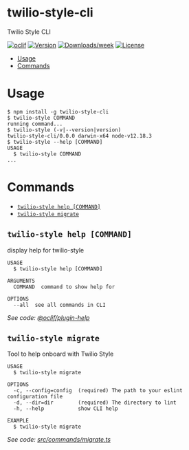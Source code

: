 twilio-style-cli
================

Twilio Style CLI

[![oclif](https://img.shields.io/badge/cli-oclif-brightgreen.svg)](https://oclif.io)
[![Version](https://img.shields.io/npm/v/twilio-style-cli.svg)](https://npmjs.org/package/twilio-style-cli)
[![Downloads/week](https://img.shields.io/npm/dw/twilio-style-cli.svg)](https://npmjs.org/package/twilio-style-cli)
[![License](https://img.shields.io/npm/l/twilio-style-cli.svg)](https://github.com/twilio-labs/twilio-style-cli/blob/master/package.json)

<!-- toc -->
* [Usage](#usage)
* [Commands](#commands)
<!-- tocstop -->
# Usage
<!-- usage -->
```sh-session
$ npm install -g twilio-style-cli
$ twilio-style COMMAND
running command...
$ twilio-style (-v|--version|version)
twilio-style-cli/0.0.0 darwin-x64 node-v12.18.3
$ twilio-style --help [COMMAND]
USAGE
  $ twilio-style COMMAND
...
```
<!-- usagestop -->
# Commands
<!-- commands -->
* [`twilio-style help [COMMAND]`](#twilio-style-help-command)
* [`twilio-style migrate`](#twilio-style-migrate)

## `twilio-style help [COMMAND]`

display help for twilio-style

```
USAGE
  $ twilio-style help [COMMAND]

ARGUMENTS
  COMMAND  command to show help for

OPTIONS
  --all  see all commands in CLI
```

_See code: [@oclif/plugin-help](https://github.com/oclif/plugin-help/blob/v3.2.2/src/commands/help.ts)_

## `twilio-style migrate`

Tool to help onboard with Twilio Style

```
USAGE
  $ twilio-style migrate

OPTIONS
  -c, --config=config  (required) The path to your eslint configuration file
  -d, --dir=dir        (required) The directory to lint
  -h, --help           show CLI help

EXAMPLE
  $ twilio-style migrate
```

_See code: [src/commands/migrate.ts](https://github.com/twilio-labs/twilio-style-cli/blob/v0.0.0/src/commands/migrate.ts)_
<!-- commandsstop -->
